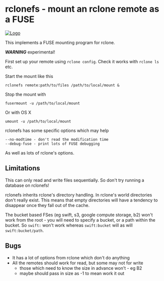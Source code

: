 # rclonefs - mount an rclone remote as a FUSE #

[![Logo](http://rclone.org/img/rclone-120x120.png)](http://rclone.org/)

This implements a FUSE mounting program for rclone.

***WARNING*** experimental!

First set up your remote using `rclone config`.  Check it works with `rclone ls` etc.

Start the mount like this

    rclonefs remote:path/to/files /path/to/local/mount &

Stop the mount with

    fusermount -u /path/to/local/mount

Or with OS X

    umount -u /path/to/local/mount

rclonefs has some specific options which may help

    --no-modtime - don't read the modification time
    --debug-fuse - print lots of FUSE debugging

As well as lots of rclone's options.

## Limitations ##

This can only read and write files sequentially.  So don't try running
a database on rclonefs!

rclonefs inherits rclone's directory handling.  In rclone's world
directories don't really exist.  This means that empty directories
will have a tendency to disappear once they fall out of the cache.

The bucket based FSes (eg swift, s3, google compute storage, b2) won't
work from the root - you will need to specify a bucket, or a path
within the bucket.  So `swift:` won't work whereas `swift:bucket` will
as will `swift:bucket/path`.

## Bugs ##

  * It has a lot of options from rclone which don't do anything
  * All the remotes should work for read, but some may not for write
    * those which need to know the size in advance won't - eg B2
    * maybe should pass in size as -1 to mean work it out
